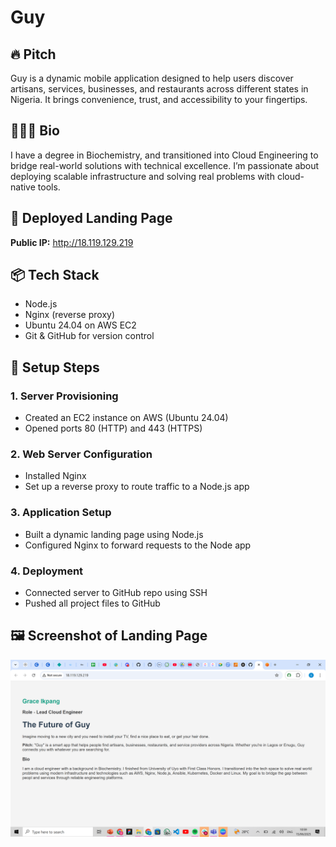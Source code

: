 # Guy 

## 🔥 Pitch
Guy is a dynamic mobile application designed to help users discover artisans, services, businesses, and restaurants across different states in Nigeria. It brings convenience, trust, and accessibility to your fingertips.

## 👩🏽‍💻 Bio
I have a degree in Biochemistry, and transitioned into Cloud Engineering to bridge real-world solutions with technical excellence. I’m passionate about deploying scalable infrastructure and solving real problems with cloud-native tools.

## 🚀 Deployed Landing Page
**Public IP:** http://18.119.129.219

## 📦 Tech Stack
- Node.js
- Nginx (reverse proxy)
- Ubuntu 24.04 on AWS EC2
- Git & GitHub for version control

## 🔧 Setup Steps

### 1. Server Provisioning
- Created an EC2 instance on AWS (Ubuntu 24.04)
- Opened ports 80 (HTTP) and 443 (HTTPS)

### 2. Web Server Configuration
- Installed Nginx
- Set up a reverse proxy to route traffic to a Node.js app

### 3. Application Setup
- Built a dynamic landing page using Node.js
- Configured Nginx to forward requests to the Node app

### 4. Deployment
- Connected server to GitHub repo using SSH
- Pushed all project files to GitHub

## 🖼️ Screenshot of Landing Page
![Landing Page](screenshot.png)
